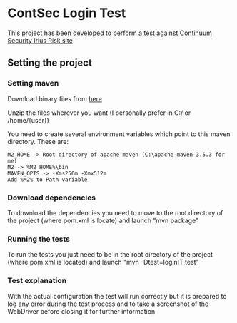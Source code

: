 # ContSec Login Test

This project has been developed to perform a test against [Continuum Security Irius Risk site](https://community.iriusrisk.com/#!login)


## Setting the project

### Setting maven

Download binary files from [here](https://maven.apache.org/download.cgi)

Unzip the files wherever you want (I personally prefer in C:/ or /home/{user})

You need to create several environment variables which point to this maven directory. These are:

```
M2_HOME -> Root directory of apache-maven (C:\apache-maven-3.5.3 for me)
M2 -> %M2_HOME%\bin
MAVEN_OPTS -> -Xms256m -Xmx512m
Add %M2% to Path variable
```


### Download dependencies


To download the dependencies you need to move to the root directory of the project (where pom.xml is locate) and launch "mvn package"

### Running the tests

To run the tests you just need to be in the root directory of the project (where pom.xml is located) and launch "mvn -Dtest=loginIT test"

### Test explanation

With the actual configuration the test will run correctly but it is prepared to log any error during the test process and to take a screenshot of the WebDriver before closing it for further information

